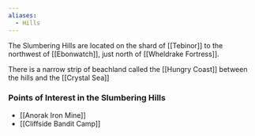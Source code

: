 ```yaml
---
aliases:
  - Hills
---
```


The Slumbering Hills are located on the shard of [[Tebinor]] to the northwest of [[Ebonwatch]], just north of [[Wheldrake Fortress]]. 

There is a narrow strip of beachland called the [[Hungry Coast]] between the hills and the [[Crystal Sea]]

### Points of Interest in the Slumbering Hills
* [[Anorak Iron Mine]]
* [[Cliffside Bandit Camp]]